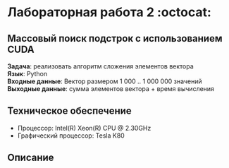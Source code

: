 # Лабораторная работа 2 :octocat:
## Массовый поиск подстрок с использованием CUDA
**Задача**: реализовать алгоритм сложения элементов вектора <br/>
**Язык**: Python<br/>
**Входные данные**: Вектор размером 1 000 .. 1 000 000 значений<br/>
**Выходные данные**: сумма элементов вектора + время вычисления<br/>
## **Техническое обеспечение**
+ Процессор: Intel(R) Xeon(R) CPU @ 2.30GHz
+ Графический процессор: Tesla K80
## **Описание**
